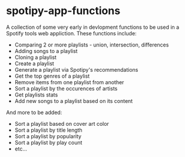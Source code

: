 # spotipy-app-functions
A collection of some very early in devlopment functions to be used in a Spotify tools web appliction. 
These functions include:
  - Comparing 2 or more playlists - union, intersection, differences
  - Adding songs to a playlist
  - Cloning a playlist
  - Create a playlist
  - Generate a playlist via Spotipy's recommendations
  - Get the top genres of a playlist
  - Remove items from one playlist from another
  - Sort a playlist by the occurences of artists
  - Get playlists stats
  - Add new songs to a playlist based on its content
  
And more to be added:
  - Sort a playlist based on cover art color
  - Sort a playlist by title length
  - Sort a playlist by popularity
  - Sort a playlist by play count
  - etc...
